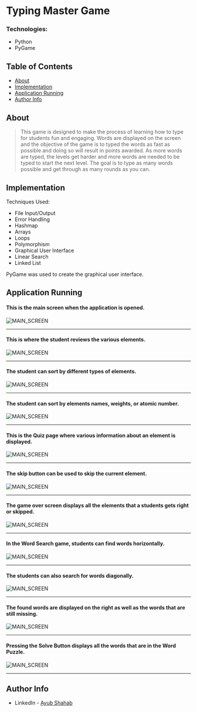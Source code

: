 # Typing Master Game

### Technologies:

- Python
- PyGame

## Table of Contents

- [About](#about)
- [Implementation](#implementation)
- [Application Running](#application-running)
- [Author Info](#author-info)

## About

> This game is designed to make the process of learning how to type for students fun and engaging. Words are displayed on the screen and the objective of the game is to typed the words as fast as possible and doing so will result in points awarded. As more words are typed, the levels get harder and more words are needed to be typed to start the next level. The goal is to type as many words possible and get through as many rounds as you can.

## Implementation

Techniques Used:
- File Input/Output
- Error Handling
- Hashmap
- Arrays
- Loops
- Polymorphism
- Graphical User Interface
- Linear Search
- Linked List

PyGame was used to create the graphical user interface.

## Application Running

#### This is the main screen when the application is opened.
![MAIN_SCREEN](README-images/mainScreen.PNG)

---

#### This is where the student reviews the various elements.
![MAIN_SCREEN](README-images/overView.PNG)

---

#### The student can sort by different types of elements.
![MAIN_SCREEN](README-images/sortTypes.PNG)

---

#### The student can sort by elements names, weights, or atomic number.
![MAIN_SCREEN](README-images/sortingTypes.jpg)

---

#### This is the Quiz page where various information about an element is displayed.
![MAIN_SCREEN](README-images/quizImage.jpg)

---

#### The skip button can be used to skip the current element.
![MAIN_SCREEN](README-images/skipButton.jpg)

---

#### The game over screen displays all the elements that a students gets right or skipped.
![MAIN_SCREEN](README-images/gameOverImage.jpg)

---

#### In the Word Search game, students can find words horizontally.
![MAIN_SCREEN](README-images/horizontalWords.jpg)

---

#### The students can also search for words diagonally.
![MAIN_SCREEN](README-images/diagonalWords.jpg)

---

#### The found words are displayed on the right as well as the words that are still missing.
![MAIN_SCREEN](README-images/findingWords.jpg)

---

#### Pressing the Solve Button displays all the words that are in the Word Puzzle.
![MAIN_SCREEN](README-images/solvePuzzleVid.gif)

---

## Author Info

* LinkedIn - [Ayub Shahab](https://www.linkedin.com/in/ayub-shahab-98b950202/)
